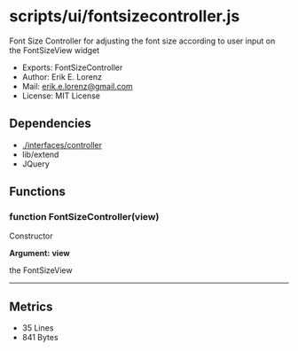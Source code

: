 # scripts/ui/fontsizecontroller.js


Font Size Controller for adjusting the font size according to user input on
the FontSizeView widget

* Exports: FontSizeController
* Author: Erik E. Lorenz 
* Mail: <erik.e.lorenz@gmail.com>
* License: MIT License


## Dependencies

* <a href="./interfaces/controller.html">./interfaces/controller</a>
* lib/extend
* JQuery


## Functions

###   function FontSizeController(view)
Constructor

**Argument:** **view**

the FontSizeView

---

## Metrics

* 35 Lines
* 841 Bytes

